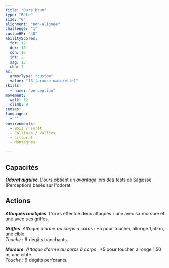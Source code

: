 ```yaml
---
title: "Ours brun"
type: "Bête"
size: "G"
alignment: "non-alignée"
challenge: "1"
customHP: "40"
abilityScores:
  for: 19
  dex: 10
  con: 16
  int: 2
  sag: 13
  cha: 7
ac:
  armorType: "custom"
  value: "13 (armure naturelle)"
skills:
  - name: "perception"
movement:
  walk: 12
  climb: 9
senses:
languages:
  - ""
environments:
  - Bois / Forêt
  - Collines / Vallées
  - Littoral
  - Montagnes

---
```

## Capacités
_**Odorat aiguisé**_. L'ours obtient un [_avantage_](/utiliser-les-caracteristiques/#avantage-et-desavantage) lors des tests de Sagesse (Perception) basés sur l'odorat.

## Actions
_**Attaques multiples**_. L'ours effectue deux attaques : une avec sa morsure et une avec ses griffes.

_**Griffes**_. _Attaque d'arme au corps à corps_ : +5 pour toucher, allonge 1,50 m, une cible.  
_Touché_ : 6 dégâts tranchants.

_**Morsure**_. _Attaque d'arme au corps à corps_ : +5 pour toucher, allonge 1,50 m, une cible.  
_Touché_ : 6 dégâts perforants.
